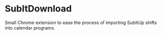 # SubItDownload
Small Chrome extension to ease the process of importing SubItUp shifts into calendar programs.

